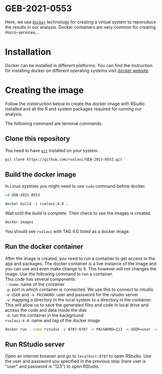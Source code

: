 # GEB-2021-0553

Here, we use [`Docker`]() technology for creating a virtual system to reporoduce the results in our analysis. Docker containers are very common for creating micro-services...


# Installation
Docker can be installed in different platforms. You can find the instruction for installing docker on different operating systems visit [docker website](https://docs.docker.com/get-docker/).

# Creating the image
Follow the inststruction below to create the docker image with RSudio installed and all the R and system packages required for running our analysis.

The following command are terminal commands.

## Clone this repository
You need to have [`git`]() installed on your system.

```bash
git clone https://github.com/rvalavi/GEB-2021-0553.git
```

## Build the docker image
In Linux systmes you might need to use `sudo` command before docker.

```bash
cd GEB-2021-0553

docker build -t rvalavi:4.0 .
```

Wait until the build is complete. Then check to see the images is created.
```bash
docker images
```
You should see `rvalavi` with TAG 4.0 listed as a docker image.

## Run the docker container

After the image is created, you need to run a container to get access to the app and packages. The docker container is a live instance of the image and you can use and even make change to it. This however will not changes the image. 
Use the following command to run a container.   
This code has several components:  
`--name`: name of the container  
`-p`: port in which container is connected. We use this to connect to rstudio  
`-e USER` and `-e PASSWORD`: user and password for the rstudio server  
`-v`: mapping a directory in the local system to a directory in the container. This will allow us to save the generated files and code in local drive and access the code and data inside the disk  
`-d`: run the container in the background   
`rvalavi:4.0`: name and tag of the docker image  

```bash
docker run --name rstudio -p 8787:8787 -e PASSWORD=123 -e USER=user -v /home/rvalavi/testproj:project -d rvalavi:4.0

```

## Run RStudio server
Open an internet browser and go to `localhost:8787` to open RStudio. Use the user and password you specified in the previous step (here user is "user" and password is "123") to open RStudio.
